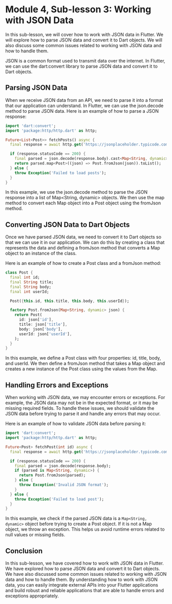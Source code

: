 # Module 4, Sub-lesson 3: Working with JSON Data

In this sub-lesson, we will cover how to work with JSON data in Flutter. We will explore how to parse JSON data and convert it to Dart objects. We will also discuss some common issues related to working with JSON data and how to handle them.

JSON is a common format used to transmit data over the internet. In Flutter, we can use the dart:convert library to parse JSON data and convert it to Dart objects.

## Parsing JSON Data

When we receive JSON data from an API, we need to parse it into a format that our application can understand. In Flutter, we can use the json.decode method to parse JSON data. Here is an example of how to parse a JSON response:

```dart
import 'dart:convert';
import 'package:http/http.dart' as http;

Future<List<Post>> fetchPosts() async {
  final response = await http.get('https://jsonplaceholder.typicode.com/posts');

  if (response.statusCode == 200) {
    final parsed = json.decode(response.body).cast<Map<String, dynamic>>();
    return parsed.map<Post>((json) => Post.fromJson(json)).toList();
  } else {
    throw Exception('Failed to load posts');
  }
}
```

In this example, we use the json.decode method to parse the JSON response into a list of Map<String, dynamic> objects. We then use the map method to convert each Map object into a Post object using the fromJson method.

## Converting JSON Data to Dart Objects

Once we have parsed JSON data, we need to convert it to Dart objects so that we can use it in our application. We can do this by creating a class that represents the data and defining a fromJson method that converts a Map object to an instance of the class.

Here is an example of how to create a Post class and a fromJson method:

```dart
class Post {
  final int id;
  final String title;
  final String body;
  final int userId;

  Post({this.id, this.title, this.body, this.userId});

  factory Post.fromJson(Map<String, dynamic> json) {
    return Post(
      id: json['id'],
      title: json['title'],
      body: json['body'],
      userId: json['userId'],
    );
  }
}
```

In this example, we define a Post class with four properties: id, title, body, and userId. We then define a fromJson method that takes a Map object and creates a new instance of the Post class using the values from the Map.

## Handling Errors and Exceptions

When working with JSON data, we may encounter errors or exceptions. For example, the JSON data may not be in the expected format, or it may be missing required fields. To handle these issues, we should validate the JSON data before trying to parse it and handle any errors that may occur.

Here is an example of how to validate JSON data before parsing it:

```dart
import 'dart:convert';
import 'package:http/http.dart' as http;

Future<Post> fetchPost(int id) async {
  final response = await http.get('https://jsonplaceholder.typicode.com/posts/$id');

  if (response.statusCode == 200) {
    final parsed = json.decode(response.body);
    if (parsed is Map<String, dynamic>) {
      return Post.fromJson(parsed);
    } else {
      throw Exception('Invalid JSON format');
    }
  } else {
    throw Exception('Failed to load post');
  }
}
```

In this example, we check if the parsed JSON data is a `Map<String, dynamic>` object before trying to create a Post object. If it is not a Map object, we throw an exception. This helps us avoid runtime errors related to null values or missing fields.

## Conclusion

In this sub-lesson, we have covered how to work with JSON data in Flutter. We have explored how to parse JSON data and convert it to Dart objects. We have also discussed some common issues related to working with JSON data and how to handle them. By understanding how to work with JSON data, you can easily integrate external APIs into your Flutter applications and build robust and reliable applications that are able to handle errors and exceptions appropriately.